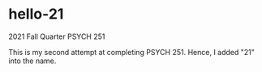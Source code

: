 # hello-21
2021 Fall Quarter PSYCH 251

This is my second attempt at completing PSYCH 251. Hence, I added "21" into the name. 
